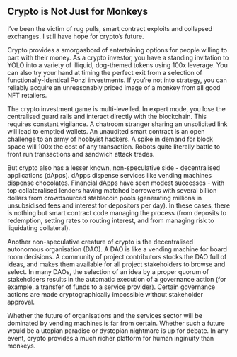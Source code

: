 ## Crypto is Not Just for Monkeys

I’ve been the victim of rug pulls, smart contract exploits and collapsed exchanges. I still have hope for crypto’s future. 

Crypto provides a smorgasbord of entertaining options for people willing to part with their money. As a crypto investor, you have a standing invitation to YOLO into a variety of illiquid, dog-themed tokens using 100x leverage. You can also try your hand at timing the perfect exit from a selection of functionally-identical Ponzi investments. If you’re not into strategy, you can reliably acquire an unreasonably priced image of a monkey from all good NFT retailers. 

The crypto investment game is multi-levelled. In expert mode, you lose the centralised guard rails and interact directly with the blockchain.  This requires constant vigilance. A chatroom stranger sharing an unsolicited link will lead to emptied wallets. An unaudited smart contract is an open challenge to an army of hobbyist hackers. A spike in demand for block space will 100x the cost of any transaction. Robots quite literally battle to front run transactions and sandwich attack trades. 

But crypto also has a lesser known, non-speculative side - decentralised applications (dApps). dApps dispense services like vending machines dispense chocolates. Financial dApps have seen modest successes - with top collateralised lenders having matched borrowers with several billion dollars from crowdsourced stablecoin pools (generating millions in unsubsidised fees and interest for depositors per day). In these cases, there is nothing but smart contract code managing the process (from deposits to redemption, setting rates to routing interest, and from managing risk to liquidating collateral). 

Another non-speculative creature of crypto is the decentralised autonomous organisation (DAO). A DAO is like a vending machine for board room decisions. A community of project contributors stocks the DAO full of ideas, and makes them available for all project stakeholders to browse and select. In many DAOs, the selection of an idea by a proper quorum of stakeholders results in the automatic execution of a governance action (for example, a transfer of funds to a service provider). Certain governance actions are made cryptographically impossible without stakeholder approval.  

Whether the future of organisations and the services sector will be dominated by vending machines is far from certain.  Whether such a future would be a utopian paradise or dystopian nightmare is up for debate. In any event, crypto provides a much richer platform for human inginuity than monkeys.  

